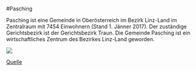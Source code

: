 #Pasching

Pasching ist eine Gemeinde in Oberösterreich im Bezirk Linz-Land im Zentralraum mit 7454 Einwohnern (Stand 1. Jänner 2017). Der zuständige Gerichtsbezirk ist der Gerichtsbezirk Traun. Die Gemeinde Pasching ist ein wirtschaftliches Zentrum des Bezirkes Linz-Land geworden.

![](‪C:\Users\User\Documents\GitHub\CE_UE_WS17_A4-2\k01421145\picture.jpg)

[Quelle](https://de.wikipedia.org/wiki/Pasching)
